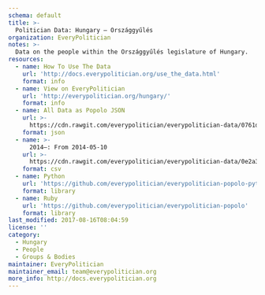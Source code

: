 ```yaml
---
schema: default
title: >-
  Politician Data: Hungary — Országgyűlés
organization: EveryPolitician
notes: >-
  Data on the people within the Országgyűlés legislature of Hungary.
resources:
  - name: How To Use The Data
    url: 'http://docs.everypolitician.org/use_the_data.html'
    format: info
  - name: View on EveryPolitician
    url: 'http://everypolitician.org/hungary/'
    format: info
  - name: All Data as Popolo JSON
    url: >-
      https://cdn.rawgit.com/everypolitician/everypolitician-data/0761d0dd8fb4c2be0a2a850e0986ec676c3d52fc/data/Hungary/Assembly/ep-popolo-v1.0.json
    format: json
  - name: >-
      2014–: From 2014-05-10
    url: >-
      https://cdn.rawgit.com/everypolitician/everypolitician-data/0e2a3210b5477b1d441cd98cf4e9283f20d8048d/data/Hungary/Assembly/term-40.csv
    format: csv
  - name: Python
    url: 'https://github.com/everypolitician/everypolitician-popolo-python'
    format: library
  - name: Ruby
    url: 'https://github.com/everypolitician/everypolitician-popolo'
    format: library
last_modified: 2017-08-16T08:04:59
license: ''
category:
  - Hungary
  - People
  - Groups & Bodies
maintainer: EveryPolitician
maintainer_email: team@everypolitician.org
more_info: http://docs.everypolitician.org
---
```

